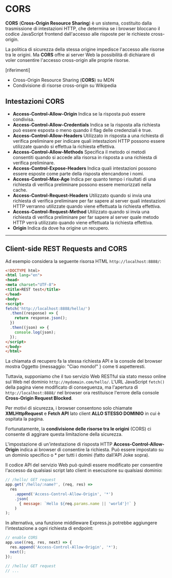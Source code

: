 # CORS

**CORS** (**Cross-Origin Resource Sharing**) è un sistema, costituito dalla trasmissione di intestazioni HTTP, che determina se i browser bloccano il codice JavaScript frontend dall'accesso alle risposte per le richieste cross-origin.

La politica di sicurezza della stessa origine impedisce l'accesso alle risorse tra le origini. Ma **CORS** offre ai server Web la possibilità di dichiarare di voler consentire l'accesso cross-origin alle proprie risorse.

[riferimenti]
* Cross-Origin Resource Sharing (**CORS**) su MDN
* Condivisione di risorse cross-origin su Wikipedia


## Intestazioni CORS

* **Access-Control-Allow-Origin**
    Indica se la risposta può essere condivisa.
* **Access-Control-Allow-Credentials**
    Indica se la risposta alla richiesta può essere esposta o meno quando il flag delle credenziali è true.
* **Access-Control-Allow-Headers**
    Utilizzato in risposta a una richiesta di verifica preliminare per indicare quali intestazioni HTTP possono essere utilizzate quando si effettua la richiesta effettiva.
* **Access-Control-Allow-Methods**
    Specifica il metodo oi metodi consentiti quando si accede alla risorsa in risposta a una richiesta di verifica preliminare.
* **Access-Control-Expose-Headers**
    Indica quali intestazioni possono essere esposte come parte della risposta elencandone i nomi.
* **Access-Control-Max-Age**
    Indica per quanto tempo i risultati di una richiesta di verifica preliminare possono essere memorizzati nella cache.
* **Access-Control-Request-Headers**
    Utilizzato quando si invia una richiesta di verifica preliminare per far sapere al server quali intestazioni HTTP verranno utilizzate quando viene effettuata la richiesta effettiva.
* **Access-Control-Request-Method**
    Utilizzato quando si invia una richiesta di verifica preliminare per far sapere al server quale metodo HTTP verrà utilizzato quando viene effettuata la richiesta effettiva.
* **Origin**
    Indica da dove ha origine un recupero.


---



## Client-side REST Requests and CORS

Ad esempio considera la seguente risorsa HTML `http://localhost:8888/`:

```html
<!DOCTYPE html>
<html lang="en">
<head>
<meta charset="UTF-8">
<title>REST test</title>
</head>
<body>
<script>
fetch('http://localhost:8888/hello/')
  .then((response) => {
    return response.json();
  })
  .then((json) => {
    console.log(json);
  });
</script>
</body>
</html>
```

La chiamata di recupero fa la stessa richiesta API e la console del browser mostra Oggetto {messaggio: "Ciao mondo!" } come ti aspetteresti.

Tuttavia, supponiamo che il tuo servizio Web RESTful sia stato messo online sul Web nel dominio `http://mydomain.com/hello/`. L'URL JavaScript `fetch()` della pagina viene modificato di conseguenza, ma l'apertura di `http://localhost:8888/` nel browser ora restituisce l'errore della console **Cross-Origin Request Blocked**.

Per motivi di sicurezza, i browser consentono solo chiamate **XMLHttpRequest** e **Fetch API** lato client **ALLO STESSO DOMINIO** in cui è ospitata la pagina.

Fortunatamente, la **condivisione delle risorse tra le origini** (CORS) ci consente di aggirare questa limitazione della sicurezza. 

L'impostazione di un'intestazione di risposta HTTP **Access-Control-Allow-Origin** indica ai browser di consentire la richiesta. Può essere impostato su un dominio specifico o * per tutti i domini (fatto dall'API Joke sopra).

Il codice API del servizio Web può quindi essere modificato per consentire l'accesso da qualsiasi script lato client in esecuzione su qualsiasi dominio:

```javascript
// /hello/ GET request
app.get('/hello/:name?', (req, res) =>
  res
    .append('Access-Control-Allow-Origin', '*')
    .json(
      { message: `Hello ${req.params.name || 'world'}!` }
    )
);
```

In alternativa, una funzione middleware Express.js potrebbe aggiungere l'intestazione a ogni richiesta di endpoint:


```javascript
// enable CORS
app.use((req, res, next) => {
  res.append('Access-Control-Allow-Origin', '*');
  next();
});

// /hello/ GET request
// ...
```
